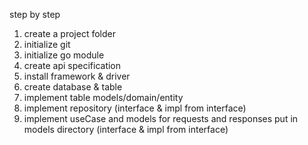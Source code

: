 step by step

1. create a project folder
2. initialize git
3. initialize go module
4. create api specification
5. install framework & driver
6. create database & table
7. implement table models/domain/entity
8. implement repository (interface & impl from interface)
9. implement useCase and models for requests and responses put in models directory (interface & impl from interface)